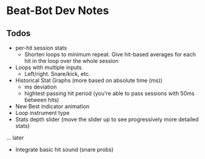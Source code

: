 # Beat-Bot Dev Notes

## Todos

- per-hit session stats
  - Shorten loops to minimum repeat. Give hit-based averages for each hit in the loop over the whole session
- Loops with multiple inputs
  - Left/right. Snare/kick, etc.
- Historical Stat Graphs (more based on absolute time (ms))
  - ms deviation
  - hightest passing hit period (you're able to pass sessions with 50ms between hits)
- New Best indicator animation
- Loop instrument type
- Stats depth slider (move the slider up to see progressively more detailed stats)

... later

- Integrate basic hit sound (snare probs)